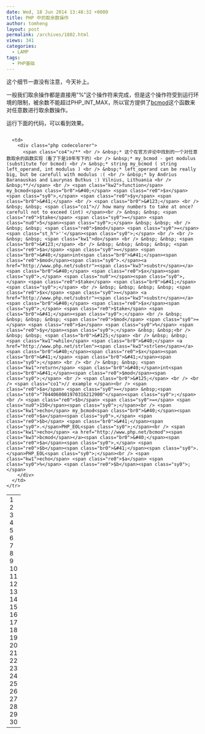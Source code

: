 ```yaml
---
date: Wed, 18 Jun 2014 13:48:32 +0000
title: PHP 中的取余数操作
author: tomheng
layout: post
permalink: /archives/1802.html
views: 341
categories:
  - LAMP
tags:
  - PHP基础
---
```

这个细节一直没有注意，今天补上。

一般我们取余操作都是直接用&#8221;%&#8221;这个操作符来完成，但是这个操作符受到运行环境的限制，被余数不能超过PHP\_INT\_MAX，所以官方提供了[bcmod][1]这个函数来对任意数进行取余数操作。

运行下面的代码，可以看到效果。

<div class="codecolorer-container php blackboard" style="overflow:auto;white-space:nowrap;">
  <table cellspacing="0" cellpadding="0">
    <tr>
      <td class="line-numbers">
        <div>
          1<br />2<br />3<br />4<br />5<br />6<br />7<br />8<br />9<br />10<br />11<br />12<br />13<br />14<br />15<br />16<br />17<br />18<br />19<br />20<br />21<br />22<br />23<br />24<br />25<br />26<br />27<br />28<br />29<br />30<br />
        </div>
      </td>
      
      <td>
        <div class="php codecolorer">
          <span class="co4">/** <br /> &nbsp;* 这个在官方评论中找到的一个对任意数取余的函数实现（看了下是10年写下的）<br /> &nbsp;* my_bcmod - get modulus (substitute for bcmod) <br /> &nbsp;* string my_bcmod ( string left_operand, int modulus ) <br /> &nbsp;* left_operand can be really big, but be carefull with modulus :( <br /> &nbsp;* by Andrius Baranauskas and Laurynas Butkus :) Vilnius, Lithuania <br /> &nbsp;**/</span> <br /> <span class="kw2">function</span> my_bcmod<span class="br0">&#40;</span> <span class="re0">$x</span><span class="sy0">,</span> <span class="re0">$y</span> <span class="br0">&#41;</span> <br /> <span class="br0">&#123;</span> <br /> &nbsp; &nbsp; <span class="co1">// how many numbers to take at once? carefull not to exceed (int) </span><br /> &nbsp; &nbsp; <span class="re0">$take</span> <span class="sy0">=</span> <span class="nu0">5</span><span class="sy0">;</span> &nbsp; &nbsp; <br /> &nbsp; &nbsp; <span class="re0">$mod</span> <span class="sy0">=</span> <span class="st_h">''</span><span class="sy0">;</span> <br /> <br /> &nbsp; &nbsp; <span class="kw1">do</span> <br /> &nbsp; &nbsp; <span class="br0">&#123;</span> <br /> &nbsp; &nbsp; &nbsp; &nbsp; <span class="re0">$a</span> <span class="sy0">=</span> <span class="br0">&#40;</span>int<span class="br0">&#41;</span><span class="re0">$mod</span><span class="sy0">.</span><a href="http://www.php.net/substr"><span class="kw3">substr</span></a><span class="br0">&#40;</span> <span class="re0">$x</span><span class="sy0">,</span> <span class="nu0"></span><span class="sy0">,</span> <span class="re0">$take</span> <span class="br0">&#41;</span><span class="sy0">;</span> <br /> &nbsp; &nbsp; &nbsp; &nbsp; <span class="re0">$x</span> <span class="sy0">=</span> <a href="http://www.php.net/substr"><span class="kw3">substr</span></a><span class="br0">&#40;</span> <span class="re0">$x</span><span class="sy0">,</span> <span class="re0">$take</span> <span class="br0">&#41;</span><span class="sy0">;</span> <br /> &nbsp; &nbsp; &nbsp; &nbsp; <span class="re0">$mod</span> <span class="sy0">=</span> <span class="re0">$a</span> <span class="sy0">%</span> <span class="re0">$y</span><span class="sy0">;</span> &nbsp; &nbsp;<br /> &nbsp; &nbsp; <span class="br0">&#125;</span> <br /> &nbsp; &nbsp; <span class="kw1">while</span> <span class="br0">&#40;</span> <a href="http://www.php.net/strlen"><span class="kw3">strlen</span></a><span class="br0">&#40;</span><span class="re0">$x</span><span class="br0">&#41;</span> <span class="br0">&#41;</span><span class="sy0">;</span> <br /> <br /> &nbsp; &nbsp; <span class="kw1">return</span> <span class="br0">&#40;</span>int<span class="br0">&#41;</span><span class="re0">$mod</span><span class="sy0">;</span> <br /> <span class="br0">&#125;</span> <br /> <br /> <span class="co1">// example </span><br /> <span class="re0">$a</span> <span class="sy0">=</span> &nbsp;<span class="st0">"7044060001970316212900"</span><span class="sy0">;</span><br /> <span class="re0">$b</span> <span class="sy0">=</span> <span class="nu0">150</span><span class="sy0">;</span><br /> <span class="kw1">echo</span> my_bcmod<span class="br0">&#40;</span><span class="re0">$a</span><span class="sy0">,</span> <span class="re0">$b</span> <span class="br0">&#41;</span><span class="sy0">.</span>PHP_EOL<span class="sy0">;</span><br /> <span class="kw1">echo</span> <a href="http://www.php.net/bcmod"><span class="kw3">bcmod</span></a><span class="br0">&#40;</span><span class="re0">$a</span><span class="sy0">,</span> <span class="re0">$b</span><span class="br0">&#41;</span><span class="sy0">.</span>PHP_EOL<span class="sy0">;</span><br /> <span class="kw1">echo</span> <span class="re0">$a</span> <span class="sy0">%</span> <span class="re0">$b</span><span class="sy0">;</span>
        </div>
      </td>
    </tr>
  </table>
</div>

 [1]: http://cn2.php.net/bcmod
